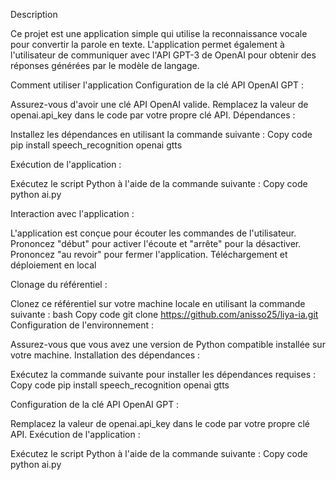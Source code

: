 Description

Ce projet est une application simple qui utilise la reconnaissance vocale pour convertir la parole en texte. L'application permet également à l'utilisateur de communiquer avec l'API GPT-3 de OpenAI pour obtenir des réponses générées par le modèle de langage.

Comment utiliser l'application
Configuration de la clé API OpenAI GPT :

Assurez-vous d'avoir une clé API OpenAI valide.
Remplacez la valeur de openai.api_key dans le code par votre propre clé API.
Dépendances :

Installez les dépendances en utilisant la commande suivante :
Copy code
pip install speech_recognition openai gtts

Exécution de l'application :

Exécutez le script Python à l'aide de la commande suivante :
Copy code
python ai.py

Interaction avec l'application :

L'application est conçue pour écouter les commandes de l'utilisateur. Prononcez "début" pour activer l'écoute et "arrête" pour la désactiver.
Prononcez "au revoir" pour fermer l'application.
Téléchargement et déploiement en local

Clonage du référentiel :

Clonez ce référentiel sur votre machine locale en utilisant la commande suivante :
bash
Copy code
git clone <https://github.com/anisso25/liya-ia.git>
Configuration de l'environnement :

Assurez-vous que vous avez une version de Python compatible installée sur votre machine.
Installation des dépendances :

Exécutez la commande suivante pour installer les dépendances requises :
Copy code
pip install speech_recognition openai gtts

Configuration de la clé API OpenAI GPT :

Remplacez la valeur de openai.api_key dans le code par votre propre clé API.
Exécution de l'application :

Exécutez le script Python à l'aide de la commande suivante :
Copy code
python ai.py
